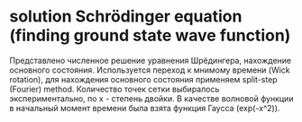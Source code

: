 # solution Schrödinger equation (finding ground state wave function)
Представлено численное решение уравнения Шрёдингера, нахождение основного состояния.
Используется переход к мнимому времени (Wick rotation), для нахождения основного состояния применяем split-step (Fourier) method. Количество точек сетки выбиралось экспериментально, по x - степень двойки. В качестве волновой функции в начальный момент времени была взята функция Гаусса (exp(-x^2)).
